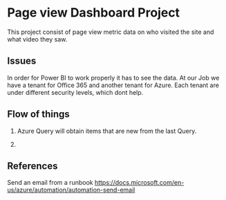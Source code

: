# Page view Dashboard Project

This project consist of page view metric data on who visited the site and 
what video they saw. 


## Issues
In order for Power BI to work properly it has to see the data. At our Job we have a tenant for Office 365
and another tenant for Azure.  Each tenant are under different security levels, which dont help.

## Flow of things

1) Azure Query will obtain items that are new from the last Query.

2) 

## References

Send an email from a runbook
https://docs.microsoft.com/en-us/azure/automation/automation-send-email



